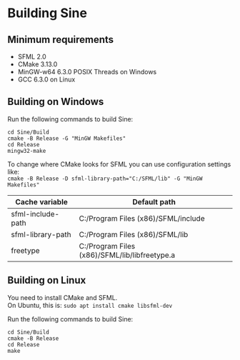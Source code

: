 # Building Sine

## Minimum requirements

- SFML 2.0
- CMake 3.13.0
- MinGW-w64 6.3.0 POSIX Threads on Windows
- GCC 6.3.0 on Linux

## Building on Windows

Run the following commands to build Sine:

```
cd Sine/Build
cmake -B Release -G "MinGW Makefiles"
cd Release
mingw32-make
```

To change where CMake looks for SFML you can use configuration settings like:\
`cmake -B Release -D sfml-library-path="C:/SFML/lib" -G "MinGW Makefiles"`

| Cache variable    | Default path                                  |
|-------------------|-----------------------------------------------|
| sfml-include-path | C:/Program Files (x86)/SFML/include           |
| sfml-library-path | C:/Program Files (x86)/SFML/lib               |
| freetype          | C:/Program Files (x86)/SFML/lib/libfreetype.a |

## Building on Linux

You need to install CMake and SFML.\
On Ubuntu, this is: `sudo apt install cmake libsfml-dev`

Run the following commands to build Sine:

```
cd Sine/Build
cmake -B Release
cd Release
make
```
